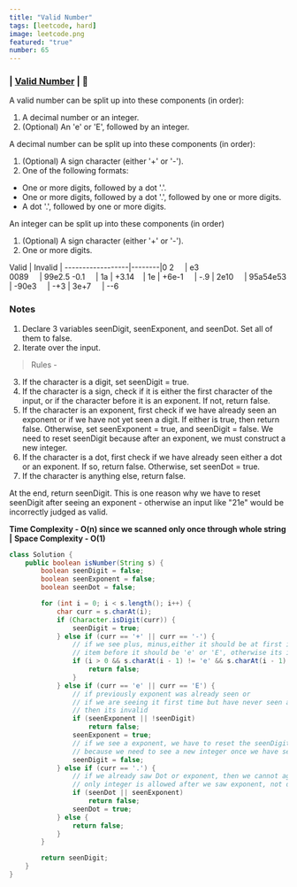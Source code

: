 ```yaml
---
title: "Valid Number"
tags: [leetcode, hard]
image: leetcode.png
featured: "true"
number: 65
---
```


### | [Valid Number](https://leetcode.com/problems/valid-number/)  | :red_circle: 

A valid number can be split up into these components (in order):

1. A decimal number or an integer.
2. (Optional) An 'e' or 'E', followed by an integer.
   
A decimal number can be split up into these components (in order):
1. (Optional) A sign character (either '+' or '-').
2. One of the following formats:
* One or more digits, followed by a dot '.'.
* One or more digits, followed by a dot '.', followed by one or more digits.
* A dot '.', followed by one or more digits.

An integer can be split up into these components (in order)
1. (Optional) A sign character (either '+' or '-').
2. One or more digits.

Valid             | Invalid |
------------------|--------|0
2   &nbsp; &nbsp;  | e3  
0089 &nbsp; &nbsp; | 99e2.5 
-0.1 &nbsp; &nbsp; | 1a |
+3.14 &nbsp; &nbsp;| 1e | 
+6e-1 &nbsp; &nbsp; | -.9 |
2e10 &nbsp; &nbsp;  | 95a54e53 |
-90e3 &nbsp; &nbsp; | -+3 | 
3e+7 &nbsp; &nbsp;  | --6

###  Notes  

1. Declare 3 variables seenDigit, seenExponent, and seenDot. Set all of them to false.
2. Iterate over the input.
   
> Rules - 
3. If the character is a digit, set seenDigit = true.
4. If the character is a sign, check if it is either the first character of the input, or if the character before it is an exponent. If not, return false.
5. If the character is an exponent, first check if we have already seen an exponent or if we have not yet seen a digit. If either is true, then return false. Otherwise, set seenExponent = true, and seenDigit = false. We need to reset seenDigit because after an exponent, we must construct a new integer.
6. If the character is a dot, first check if we have already seen either a dot or an exponent. If so, return false. Otherwise, set seenDot = true.
7. If the character is anything else, return false.

At the end, return seenDigit. This is one reason why we have to reset seenDigit after seeing an exponent - otherwise an input like "21e" would be incorrectly judged as valid.

**Time Complexity - O(n) since we scanned only once through whole string |** 
**Space Complexity - O(1)**

```java
class Solution {
    public boolean isNumber(String s) {
        boolean seenDigit = false;
        boolean seenExponent = false;
        boolean seenDot = false;

        for (int i = 0; i < s.length(); i++) {
            char curr = s.charAt(i);
            if (Character.isDigit(curr)) {
                seenDigit = true;
            } else if (curr == '+' || curr == '-') {
                // if we see plus, minus,either it should be at first index or
                // item before it should be 'e' or 'E', otherwise its invalid
                if (i > 0 && s.charAt(i - 1) != 'e' && s.charAt(i - 1) != 'E') {
                    return false;
                }
            } else if (curr == 'e' || curr == 'E') {
                // if previously exponent was already seen or
                // if we are seeing it first time but have never seen a digit yet
                // then its invalid
                if (seenExponent || !seenDigit)
                    return false;
                seenExponent = true;
                // if we see a exponent, we have to reset the seenDigit flag
                // because we need to see a new integer once we have seen exponent
                seenDigit = false;
            } else if (curr == '.') {
                // if we already saw Dot or exponent, then we cannot again have a dot
                // only integer is allowed after we saw exponent, not dot
                if (seenDot || seenExponent)
                    return false;
                seenDot = true;
            } else {
                return false;
            }
        }

        return seenDigit;
    }
}

```